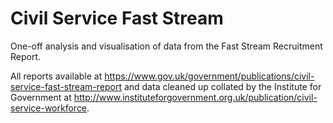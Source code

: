 Civil Service Fast Stream
========================
One-off analysis and visualisation of data from the Fast Stream Recruitment Report.

All reports available at https://www.gov.uk/government/publications/civil-service-fast-stream-report and data cleaned up collated by the Institute for Government at http://www.instituteforgovernment.org.uk/publication/civil-service-workforce.
